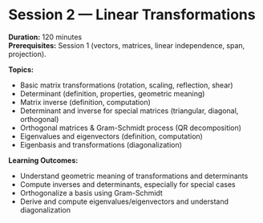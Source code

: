 <!-- Math rendered using GitHub Markdown: use $...$ and $$...$$ -->

# Session 2 — Linear Transformations

**Duration:** 120 minutes  
**Prerequisites:** Session 1 (vectors, matrices, linear independence, span, projection).  

**Topics:**
- Basic matrix transformations (rotation, scaling, reflection, shear)
- Determinant (definition, properties, geometric meaning)
- Matrix inverse (definition, computation)
- Determinant and inverse for special matrices (triangular, diagonal, orthogonal)
- Orthogonal matrices & Gram-Schmidt process (QR decomposition)
- Eigenvalues and eigenvectors (definition, computation)
- Eigenbasis and transformations (diagonalization)

**Learning Outcomes:**
- Understand geometric meaning of transformations and determinants
- Compute inverses and determinants, especially for special cases
- Orthogonalize a basis using Gram-Schmidt
- Derive and compute eigenvalues/eigenvectors and understand diagonalization